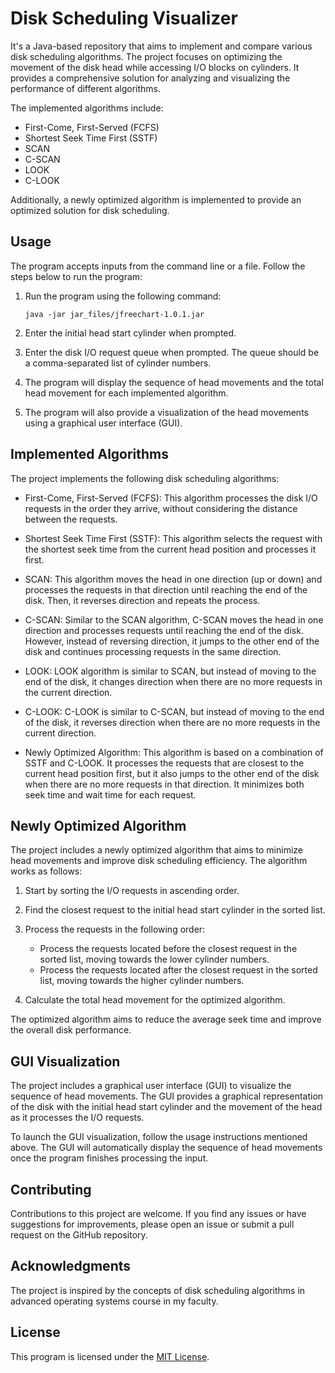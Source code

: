 # Disk Scheduling Visualizer

It's a Java-based repository that aims to implement and compare various disk scheduling algorithms. The project focuses on optimizing the movement of the disk head while accessing I/O blocks on cylinders. It provides a comprehensive solution for analyzing and visualizing the performance of different algorithms.

The implemented algorithms include:

- First-Come, First-Served (FCFS)
- Shortest Seek Time First (SSTF)
- SCAN
- C-SCAN
- LOOK
- C-LOOK

Additionally, a newly optimized algorithm is implemented to provide an optimized solution for disk scheduling.

## Usage

The program accepts inputs from the command line or a file. Follow the steps below to run the program:

1. Run the program using the following command:
   
   ```shell
   java -jar jar_files/jfreechart-1.0.1.jar
   ```
  
2. Enter the initial head start cylinder when prompted.

3. Enter the disk I/O request queue when prompted. The queue should be a comma-separated list of cylinder numbers.

4. The program will display the sequence of head movements and the total head movement for each implemented algorithm.

5. The program will also provide a visualization of the head movements using a graphical user interface (GUI).

## Implemented Algorithms

The project implements the following disk scheduling algorithms:

- First-Come, First-Served (FCFS): This algorithm processes the disk I/O requests in the order they arrive, without considering the distance between the requests.

- Shortest Seek Time First (SSTF): This algorithm selects the request with the shortest seek time from the current head position and processes it first.

- SCAN: This algorithm moves the head in one direction (up or down) and processes the requests in that direction until reaching the end of the disk. Then, it reverses direction and repeats the process.

- C-SCAN: Similar to the SCAN algorithm, C-SCAN moves the head in one direction and processes requests until reaching the end of the disk. However, instead of reversing direction, it jumps to the other end of the disk and continues processing requests in the same direction.

- LOOK: LOOK algorithm is similar to SCAN, but instead of moving to the end of the disk, it changes direction when there are no more requests in the current direction.

- C-LOOK: C-LOOK is similar to C-SCAN, but instead of moving to the end of the disk, it reverses direction when there are no more requests in the current direction.

- Newly Optimized Algorithm: This algorithm is based on a combination of SSTF and C-LOOK. It processes the requests that are closest to the current head position first, but it also jumps to the other end of the disk when there are no more requests in that direction. It minimizes both seek time and wait time for each request.

## Newly Optimized Algorithm

The project includes a newly optimized algorithm that aims to minimize head movements and improve disk scheduling efficiency. The algorithm works as follows:

1. Start by sorting the I/O requests in ascending order.

2. Find the closest request to the initial head start cylinder in the sorted list.

3. Process the requests in the following order:
    - Process the requests located before the closest request in the sorted list, moving towards the lower cylinder numbers.
    - Process the requests located after the closest request in the sorted list, moving towards the higher cylinder numbers.

4. Calculate the total head movement for the optimized algorithm.

The optimized algorithm aims to reduce the average seek time and improve the overall disk performance.


## GUI Visualization

The project includes a graphical user interface (GUI) to visualize the sequence of head movements. The GUI provides a graphical representation of the disk with the initial head start cylinder and the movement of the head as it processes the I/O requests.

To launch the GUI visualization, follow the usage instructions mentioned above. The GUI will automatically display the sequence of head movements once the program finishes processing the input.

## Contributing

Contributions to this project are welcome. If you find any issues or have suggestions for improvements, please open an issue or submit a pull request on the GitHub repository.

## Acknowledgments

The project is inspired by the concepts of disk scheduling algorithms in advanced operating systems course in my faculty.


## License

This program is licensed under the [MIT License](LICENSE.md).
